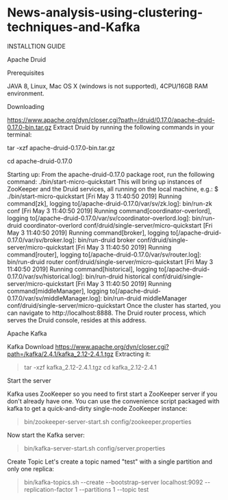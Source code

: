 # News-analysis-using-clustering-techniques-and-Kafka
INSTALLTION GUIDE

Apache Druid

Prerequisites

JAVA 8, Linux, Mac OS X (windows is not supported), 4CPU/16GB RAM environment.

Downloading

https://www.apache.org/dyn/closer.cgi?path=/druid/0.17.0/apache-druid-0.17.0-bin.tar.gz
Extract Druid by running the following commands in your terminal:

tar -xzf apache-druid-0.17.0-bin.tar.gz

cd apache-druid-0.17.0

Starting up:
From the apache-druid-0.17.0 package root, run the following command:
./bin/start-micro-quickstart
This will bring up instances of ZooKeeper and the Druid services, all running on the local machine, e.g.:
$ ./bin/start-micro-quickstart
[Fri May  3 11:40:50 2019] Running command[zk], logging to[/apache-druid-0.17.0/var/sv/zk.log]: bin/run-zk conf
[Fri May  3 11:40:50 2019] Running command[coordinator-overlord], logging to[/apache-druid-0.17.0/var/sv/coordinator-overlord.log]: bin/run-druid coordinator-overlord conf/druid/single-server/micro-quickstart
[Fri May  3 11:40:50 2019] Running command[broker], logging to[/apache-druid-0.17.0/var/sv/broker.log]: bin/run-druid broker conf/druid/single-server/micro-quickstart
[Fri May  3 11:40:50 2019] Running command[router], logging to[/apache-druid-0.17.0/var/sv/router.log]: bin/run-druid router conf/druid/single-server/micro-quickstart
[Fri May  3 11:40:50 2019] Running command[historical], logging to[/apache-druid-0.17.0/var/sv/historical.log]: bin/run-druid historical conf/druid/single-server/micro-quickstart
[Fri May  3 11:40:50 2019] Running command[middleManager], logging to[/apache-druid-0.17.0/var/sv/middleManager.log]: bin/run-druid middleManager conf/druid/single-server/micro-quickstart
Once the cluster has started, you can navigate to http://localhost:8888. The Druid router process, which serves the Druid console, resides at this address.

Apache Kafka

Kafka Download
https://www.apache.org/dyn/closer.cgi?path=/kafka/2.4.1/kafka_2.12-2.4.1.tgz
Extracting it:
> tar -xzf kafka_2.12-2.4.1.tgz
> cd kafka_2.12-2.4.1

Start the server

Kafka uses ZooKeeper so you need to first start a ZooKeeper server if you don't already have one. You can use the convenience script packaged with kafka to get a quick-and-dirty single-node ZooKeeper instance:
> bin/zookeeper-server-start.sh config/zookeeper.properties

Now start the Kafka server:
> bin/kafka-server-start.sh config/server.properties

Create Topic
Let's create a topic named "test" with a single partition and only one replica:
> bin/kafka-topics.sh --create --bootstrap-server localhost:9092 --replication-factor 1 --partitions 1 --topic test
